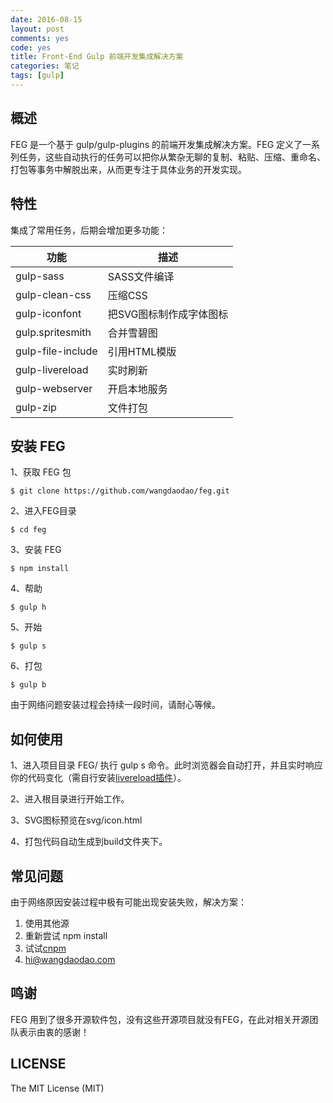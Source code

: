 ```yaml
---
date: 2016-08-15
layout: post
comments: yes
code: yes
title: Front-End Gulp 前端开发集成解决方案
categories: 笔记
tags: [gulp]
---
```


## 概述

FEG 是一个基于 gulp/gulp-plugins 的前端开发集成解决方案。FEG 定义了一系列任务，这些自动执行的任务可以把你从繁杂无聊的复制、粘贴、压缩、重命名、打包等事务中解脱出来，从而更专注于具体业务的开发实现。

## 特性

集成了常用任务，后期会增加更多功能：

功能 | 描述
---- | ---- 
gulp-sass | SASS文件编译
gulp-clean-css | 压缩CSS
gulp-iconfont | 把SVG图标制作成字体图标
gulp.spritesmith | 合并雪碧图
gulp-file-include | 引用HTML模版 
gulp-livereload | 实时刷新
gulp-webserver  | 开启本地服务
gulp-zip  | 文件打包

## 安装 FEG

1、获取 FEG 包

```
$ git clone https://github.com/wangdaodao/feg.git
```

2、进入FEG目录
```
$ cd feg
```

3、安装 FEG
```
$ npm install
```

4、帮助
```
$ gulp h
```

5、开始
```
$ gulp s
```

6、打包
```
$ gulp b
```

由于网络问题安装过程会持续一段时间，请耐心等候。

## 如何使用

1、进入项目目录 FEG/ 执行 gulp s 命令。此时浏览器会自动打开，并且实时响应你的代码变化（需自行安装[livereload插件](https://chrome.google.com/webstore/detail/livereload/jnihajbhpnppcggbcgedagnkighmdlei)）。

2、进入根目录进行开始工作。

3、SVG图标预览在svg/icon.html

4、打包代码自动生成到build文件夹下。

## 常见问题
由于网络原因安装过程中极有可能出现安装失败，解决方案：

1. 使用其他源
2. 重新尝试 npm install
3. 试试[cnpm](https://npm.taobao.org/)
4. hi@wangdaodao.com

## 鸣谢
FEG 用到了很多开源软件包，没有这些开源项目就没有FEG，在此对相关开源团队表示由衷的感谢！

## LICENSE

The MIT License (MIT)